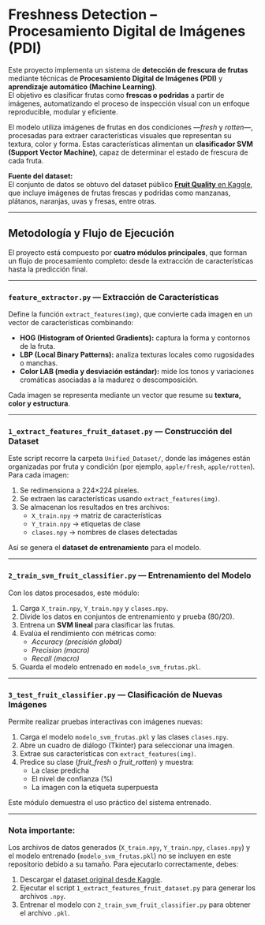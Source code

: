 # Freshness Detection – Procesamiento Digital de Imágenes (PDI)

Este proyecto implementa un sistema de **detección de frescura de frutas** mediante técnicas de **Procesamiento Digital de Imágenes (PDI)** y **aprendizaje automático (Machine Learning)**.  
El objetivo es clasificar frutas como **frescas o podridas** a partir de imágenes, automatizando el proceso de inspección visual con un enfoque reproducible, modular y eficiente.

El modelo utiliza imágenes de frutas en dos condiciones —*fresh* y *rotten*—, procesadas para extraer características visuales que representan su textura, color y forma. Estas características alimentan un **clasificador SVM (Support Vector Machine)**, capaz de determinar el estado de frescura de cada fruta.

**Fuente del dataset:**  
El conjunto de datos se obtuvo del dataset público [**Fruit Quality** en Kaggle](https://www.kaggle.com/datasets/zlatan599/fruitquality1), que incluye imágenes de frutas frescas y podridas como manzanas, plátanos, naranjas, uvas y fresas, entre otras.

---

## Metodología y Flujo de Ejecución

El proyecto está compuesto por **cuatro módulos principales**, que forman un flujo de procesamiento completo: desde la extracción de características hasta la predicción final.

---

### `feature_extractor.py` — Extracción de Características  
Define la función `extract_features(img)`, que convierte cada imagen en un vector de características combinando:

- **HOG (Histogram of Oriented Gradients):** captura la forma y contornos de la fruta.  
- **LBP (Local Binary Patterns):** analiza texturas locales como rugosidades o manchas.  
- **Color LAB (media y desviación estándar):** mide los tonos y variaciones cromáticas asociadas a la madurez o descomposición.

Cada imagen se representa mediante un vector que resume su **textura, color y estructura**.

---

### `1_extract_features_fruit_dataset.py` — Construcción del Dataset  
Este script recorre la carpeta `Unified_Dataset/`, donde las imágenes están organizadas por fruta y condición (por ejemplo, `apple/fresh`, `apple/rotten`).  
Para cada imagen:

1. Se redimensiona a 224×224 píxeles.  
2. Se extraen las características usando `extract_features(img)`.  
3. Se almacenan los resultados en tres archivos:
   - `X_train.npy` → matriz de características  
   - `Y_train.npy` → etiquetas de clase  
   - `clases.npy` → nombres de clases detectadas

Así se genera el **dataset de entrenamiento** para el modelo.

---

### `2_train_svm_fruit_classifier.py` — Entrenamiento del Modelo  
Con los datos procesados, este módulo:

1. Carga `X_train.npy`, `Y_train.npy` y `clases.npy`.  
2. Divide los datos en conjuntos de entrenamiento y prueba (80/20).  
3. Entrena un **SVM lineal** para clasificar las frutas.  
4. Evalúa el rendimiento con métricas como:
   - *Accuracy (precisión global)*  
   - *Precision (macro)*  
   - *Recall (macro)*  
5. Guarda el modelo entrenado en `modelo_svm_frutas.pkl`.

---

### `3_test_fruit_classifier.py` — Clasificación de Nuevas Imágenes  
Permite realizar pruebas interactivas con imágenes nuevas:

1. Carga el modelo `modelo_svm_frutas.pkl` y las clases `clases.npy`.  
2. Abre un cuadro de diálogo (Tkinter) para seleccionar una imagen.  
3. Extrae sus características con `extract_features(img)`.  
4. Predice su clase (*fruit_fresh* o *fruit_rotten*) y muestra:
   - La clase predicha  
   - El nivel de confianza (%)  
   - La imagen con la etiqueta superpuesta

Este módulo demuestra el uso práctico del sistema entrenado.

---

### Nota importante:
Los archivos de datos generados (`X_train.npy`, `Y_train.npy`, `clases.npy`) y el modelo entrenado (`modelo_svm_frutas.pkl`) no se incluyen en este repositorio debido a su tamaño.
Para ejecutarlo correctamente, debes:

1. Descargar el [dataset original desde Kaggle](https://www.kaggle.com/datasets/zlatan599/fruitquality1).
2. Ejecutar el script `1_extract_features_fruit_dataset.py` para generar los archivos `.npy`.
3. Entrenar el modelo con `2_train_svm_fruit_classifier.py` para obtener el archivo `.pkl`.


